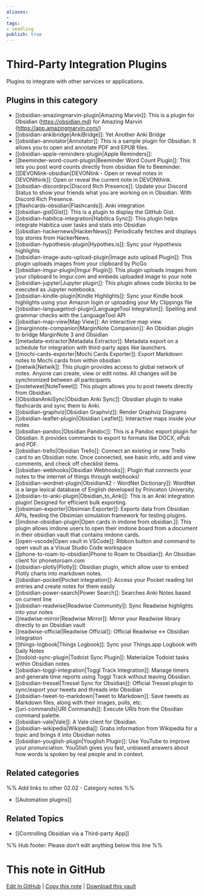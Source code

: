 ```yaml
---
aliases:
- 
tags: 
- seedling 
publish: true
---
```



# Third-Party Integration Plugins

Plugins to integrate with other services or applications.

## Plugins in this category

- [[obsidian-amazingmarvin-plugin|Amazing Marvin]]: This is a plugin for Obsidian (https://obsidian.md) for Amazing Marvin (https://app.amazingmarvin.com/)
- [[obsidian-ankibridge|AnkiBridge]]: Yet Another Anki Bridge
- [[obsidian-annotator|Annotator]]: This is a sample plugin for Obsidian. It allows you to open and annotate PDF and EPUB files.
- [[obsidian-apple-reminders-plugin|Apple Reminders]]: 
- [[beeminder-word-count-plugin|Beeminder Word Count Plugin]]: This lets you post word counts directly from obsidian file to Beeminder.
- [[DEVONlink-obsidian|DEVONlink - Open or reveal notes in DEVONthink]]: Open or reveal the current note in DEVONthink.
- [[obsidian-discordrpc|Discord Rich Presence]]: Update your Discord Status to show your friends what you are working on in Obsidian. With Discord Rich Presence.
- [[flashcards-obsidian|Flashcards]]: Anki integration
- [[obsidian-gist|Gist]]: This is a plugin to display the GitHub Gist.
- [[obsidian-habitica-integration|Habitica Sync]]: This plugin helps integrate Habitica user tasks and stats into Obsidian
- [[obsidian-hackernews|HackerNews]]: Periodically fetches and displays top stories from HackerNews.
- [[obsidian-hypothesis-plugin|Hypothes.is]]: Sync your Hypothesis highlights
- [[obsidian-image-auto-upload-plugin|Image auto upload Plugin]]: This plugin uploads images from your clipboard by PicGo
- [[obsidian-imgur-plugin|Imgur Plugin]]: This plugin uploads images from your clipboard to imgur.com and embeds uploaded image to your note
- [[obsidian-jupyter|Jupyter plugin]]: This plugin allows code blocks to be executed as Jupyter notebooks.
- [[obsidian-kindle-plugin|Kindle Highlights]]: Sync your Kindle book highlights using your Amazon login or uploading your My Clippings file
- [[obsidian-languagetool-plugin|LanguageTool Integration]]: Spelling and grammar checks with the LanguageTool API
- [[obsidian-map-view|Map View]]: An interactive map view.
- [[marginnote-companion|MarginNote Companion]]: An Obsidian plugin to bridge MarginNote 3 and Obsidian
- [[metadata-extractor|Metadata Extractor]]: Metadata export on a schedule for integration with third-party apps like launchers.
- [[mochi-cards-exporter|Mochi Cards Exporter]]: Export Markdown notes to Mochi cards from within obsidian
- [[netwik|Netwik]]: This plugin provides access to global network of notes. Anyone can create, view or edit notes. All changes will be synchronized between all participants
- [[notetweet|NoteTweet]]: This plugin allows you to post tweets directly from Obsidian.
- [[ObsidianAnkiSync|Obsidian Anki Sync]]: Obsidian plugin to make flashcards and sync them to Anki.
- [[obsidian-graphviz|Obsidian Graphviz]]: Render Graphviz Diagrams
- [[obsidian-leaflet-plugin|Obsidian Leaflet]]: Interactive maps inside your notes
- [[obsidian-pandoc|Obsidian Pandoc]]: This is a Pandoc export plugin for Obsidian. It provides commands to export to formats like DOCX, ePub and PDF.
- [[obsidian-trello|Obsidian Trello]]: Connect an existing or new Trello card to an Obsidian note. Once connected, see basic info, add and view comments, and check off checklist items.
- [[obsidian-webhooks|Obsidian Webhooks]]: Plugin that connects your notes to the internet of things through webhooks!
- [[obsidian-wordnet-plugin|Obsidian42 - WordNet Dictionary]]: WordNet is a large lexical database of English developed by Princeton University.
- [[obsidian-to-anki-plugin|Obsidian_to_Anki]]: This is an Anki integration plugin! Designed for efficient bulk exporting.
- [[obsimian-exporter|Obsimian Exporter]]: Exports data from Obsidian APIs, feeding the Obsimian simulation framework for testing plugins.
- [[imdone-obsidian-plugin|Open cards in imdone from obsidian.]]: This plugin allows imdone users to open their imdone board from a document in their obsidian vault that contains imdone cards.
- [[open-vscode|Open vault in VSCode]]: Ribbon button and command to open vault as a Visual Studio Code workspace
- [[phone-to-roam-to-obsidian|Phone to Roam to Obsidian]]: An Obsidian client for phonetoroam.com
- [[obsidian-plotly|Plotly]]: Obsidian plugin, which allow user to embed Plotly charts into markdown notes.
- [[obsidian-pocket|Pocket integration]]: Access your Pocket reading list entries and create notes for them easily
- [[obsidian-power-search|Power Search]]: Searches Anki Notes based on current line
- [[obsidian-readwise|Readwise Community]]: Sync Readwise highlights into your notes
- [[readwise-mirror|Readwise Mirror]]: Mirror your Readwise library directly to an Obsidian vault
- [[readwise-official|Readwise Official]]: Official Readwise <-> Obsidian integration
- [[things-logbook|Things Logbook]]: Sync your Things.app Logbook with Daily Notes
- [[todoist-sync-plugin|Todoist Sync Plugin]]: Materialize Todoist tasks within Obsidian notes.
- [[obsidian-toggl-integration|Toggl Track Integration]]: Manage timers and generate time reports using Toggl Track without leaving Obsidian.
- [[obsidian-tressel|Tressel Sync for Obsidian]]: Official Tressel plugin to sync/export your tweets and threads into Obsidian
- [[obsidian-tweet-to-markdown|Tweet to Markdown]]: Save tweets as Markdown files, along with their images, polls, etc.
- [[uri-commands|URI Commands]]: Execute URIs from the Obsidian command palette.
- [[obsidian-vale|Vale]]: A Vale client for Obsidian.
- [[obsidian-wikipedia|Wikipedia]]: Grabs information from Wikipedia for a topic and brings it into Obsidian notes
- [[obsidian-youglish-plugin|Youglish Plugin]]: Use YouTube to improve your pronunciation. YouGlish gives you fast, unbiased answers about how words is spoken by real people and in context.

## Related categories

%% Add links to other 02.02 - Category notes %%

- [[Automation plugins]]

## Related Topics
- [[Controlling Obsidian via a Third-party App]]

%% Hub footer: Please don't edit anything below this line %%

# This note in GitHub

<span class="git-footer">[Edit In GitHub](https://github.dev/obsidian-community/obsidian-hub/blob/main/02%20-%20Community%20Expansions/02.01%20Plugins%20by%20Category/Third-Party%20Integration%20Plugins.md "git-hub-edit-note") | [Copy this note](https://raw.githubusercontent.com/obsidian-community/obsidian-hub/main/02%20-%20Community%20Expansions/02.01%20Plugins%20by%20Category/Third-Party%20Integration%20Plugins.md "git-hub-copy-note") | [Download this vault](https://github.com/obsidian-community/obsidian-hub/archive/refs/heads/main.zip "git-hub-download-vault") </span>
